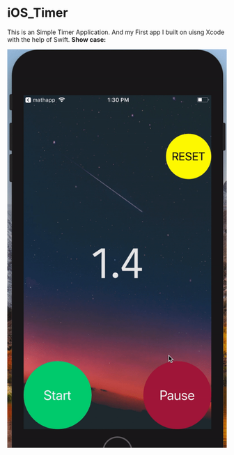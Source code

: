 # iOS_Timer
This is an Simple Timer Application. And my First app I built on uisng Xcode with the help of Swift.
**Show case:**
<br />
<p align="center">
  <img src="ezgif.com-video-to-gif.gif">
</p>
